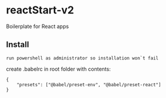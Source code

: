 # reactStart-v2
Boilerplate for React apps
## Install
```
run powershell as administrator so installation won`t fail
```
create .babelrc in root folder with contents:
```
{
    "presets": ["@babel/preset-env", "@babel/preset-react"]
}
```
